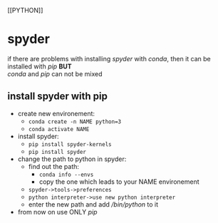 [[PYTHON]]
# spyder
if there are problems with installing *spyder* with *conda*,
then it can be installed with *pip*
**BUT**  
*conda* and *pip* can not be mixed
 
## install spyder with pip
- create new environement:
    - `conda create -n NAME python=3`
    - `conda activate NAME`
- install spyder:
    - `pip install spyder-kernels`
    - `pip install spyder`
- change the path to python in spyder:
    - find out the path:
        - `conda info --envs`
        - copy the one which leads to your NAME environement
    - `spyder->tools->preferences`
    - `python interpreter->use new python interpreter`
    - enter the new path and add */bin/python* to it
- from now on use ONLY *pip*

